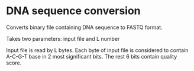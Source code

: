 # DNA sequence conversion

Converts binary file containing DNA sequence to FASTQ format.

Takes two parameters: input file and L number

Input file is read by L bytes. Each byte of input file is considered to contain A-C-G-T base in 2 most significant bits. The rest 6 bits contain quality score.
